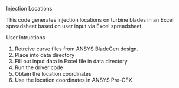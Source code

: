 Injection Locations

This code generates injection locations on turbine blades in an Excel spreadsheet based on user input via Excel spreadsheet.

User Intructions
1. Retreive curve files from ANSYS BladeGen design.
2. Place into data directory
3. Fill out input data in Excel file in data directory
4. Run the driver code
5. Obtain the location coordinates
6. Use the location coordinates in ANSYS Pre-CFX
